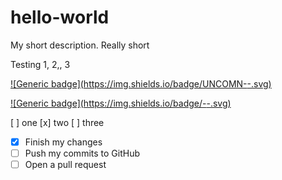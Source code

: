 # hello-world
My short description.  Really short

Testing 1, 2,, 3

[![Generic badge](https://img.shields.io/badge/UNCOMN-<Made in the shade>-<COLOR>.svg)](https://shields.io/)

[![Generic badge](https://img.shields.io/badge/<UNCOMN>-<Made in the shade>-<COLOR>.svg)](https://shields.io/)

[ ] one
[x] two
[ ] three


- [x] Finish my changes
- [ ] Push my commits to GitHub
- [ ] Open a pull request
